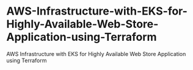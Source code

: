 # AWS-Infrastructure-with-EKS-for-Highly-Available-Web-Store-Application-using-Terraform
AWS Infrastructure with EKS for Highly Available Web Store Application using Terraform
